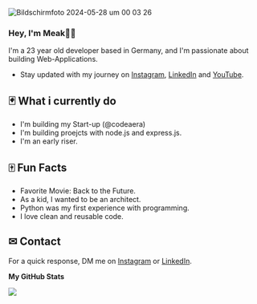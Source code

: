 
![Bildschirmfoto 2024-05-28 um 00 03 26](https://github.com/M-Akbas/M-Akbas/assets/121759424/c6c4fc39-fb6f-43fd-ad5d-518b86e5e465)




### Hey, I'm Meak👋🏽 

I'm a 23 year old developer based in Germany, and I'm passionate about building Web-Applications. 

- Stay updated with my journey on [Instagram](https://www.instagram.com/meakcodes), [LinkedIn](https://www.linkedin.com/in/muhammed-akbas-4115b729a/) and [YouTube](https://www.youtube.com/@meakcodes).


## 🃏 What i currently do


- I'm building my Start-up (@codeaera)
- I'm building proejcts with node.js and express.js.
- I'm an early riser.

## 🀄 Fun Facts 
- Favorite Movie: Back to the Future.
- As a kid, I wanted to be an architect.
- Python was my first experience with programming.
- I love clean and reusable code.

## ✉ Contact

 For a quick response, DM me on [Instagram](https://www.instagram.com/meakcodes/) or [LinkedIn](https://www.linkedin.com/in/muhammed-akbas-4115b729a/). 

<b>My GitHub Stats</b>

<a href="http://www.github.com/M-Akbas"><img src="https://github-readme-streak-stats.herokuapp.com/?user=M-Akbas&stroke=ffffff&background=181824&ring=ffffff&fire=ffffff&currStreakNum=ffffff&currStreakLabel=ffffff&sideNums=ffffff&sideLabels=ffffff&dates=ffffff&hide_border=true" /></a>
